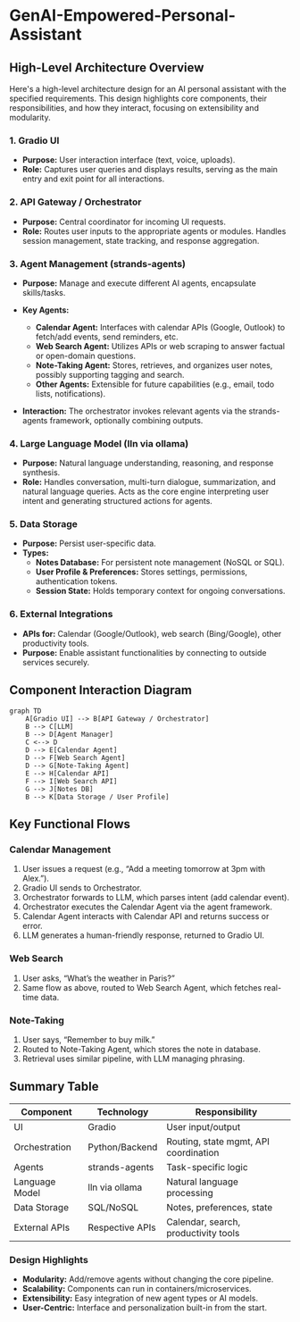 # GenAI-Empowered-Personal-Assistant

## High-Level Architecture Overview

Here's a high-level architecture design for an AI personal assistant with the specified requirements. This design highlights core components, their responsibilities, and how they interact, focusing on extensibility and modularity.

### 1. Gradio UI

- **Purpose:** User interaction interface (text, voice, uploads).
- **Role:** Captures user queries and displays results, serving as the main entry and exit point for all interactions.

### 2. API Gateway / Orchestrator

- **Purpose:** Central coordinator for incoming UI requests.
- **Role:** Routes user inputs to the appropriate agents or modules. Handles session management, state tracking, and response aggregation.

### 3. Agent Management (strands-agents)

- **Purpose:** Manage and execute different AI agents, encapsulate skills/tasks.
- **Key Agents:**
  - **Calendar Agent:** Interfaces with calendar APIs (Google, Outlook) to fetch/add events, send reminders, etc.
  - **Web Search Agent:** Utilizes APIs or web scraping to answer factual or open-domain questions.
  - **Note-Taking Agent:** Stores, retrieves, and organizes user notes, possibly supporting tagging and search.
  - **Other Agents:** Extensible for future capabilities (e.g., email, todo lists, notifications).

- **Interaction:** The orchestrator invokes relevant agents via the strands-agents framework, optionally combining outputs.

### 4. Large Language Model (lln via ollama)

- **Purpose:** Natural language understanding, reasoning, and response synthesis.
- **Role:** Handles conversation, multi-turn dialogue, summarization, and natural language queries. Acts as the core engine interpreting user intent and generating structured actions for agents.

### 5. Data Storage

- **Purpose:** Persist user-specific data.
- **Types:**
  - **Notes Database:** For persistent note management (NoSQL or SQL).
  - **User Profile & Preferences:** Stores settings, permissions, authentication tokens.
  - **Session State:** Holds temporary context for ongoing conversations.

### 6. External Integrations

- **APIs for:** Calendar (Google/Outlook), web search (Bing/Google), other productivity tools.
- **Purpose:** Enable assistant functionalities by connecting to outside services securely.

## Component Interaction Diagram

```mermaid
graph TD
    A[Gradio UI] --> B[API Gateway / Orchestrator]
    B --> C[LLM]
    B --> D[Agent Manager]
    C <--> D
    D --> E[Calendar Agent]
    D --> F[Web Search Agent]
    D --> G[Note-Taking Agent]
    E --> H[Calendar API]
    F --> I[Web Search API]
    G --> J[Notes DB]
    B --> K[Data Storage / User Profile]
```

## Key Functional Flows

### Calendar Management

1. User issues a request (e.g., “Add a meeting tomorrow at 3pm with Alex.”).
2. Gradio UI sends to Orchestrator.
3. Orchestrator forwards to LLM, which parses intent (add calendar event).
4. Orchestrator executes the Calendar Agent via the agent framework.
5. Calendar Agent interacts with Calendar API and returns success or error.
6. LLM generates a human-friendly response, returned to Gradio UI.

### Web Search

1. User asks, “What’s the weather in Paris?”
2. Same flow as above, routed to Web Search Agent, which fetches real-time data.

### Note-Taking

1. User says, “Remember to buy milk.”
2. Routed to Note-Taking Agent, which stores the note in database.
3. Retrieval uses similar pipeline, with LLM managing phrasing.

## Summary Table

| Component                | Technology         | Responsibility                        |
|--------------------------|-------------------|----------------------------------------|
| UI                       | Gradio            | User input/output                      |
| Orchestration            | Python/Backend    | Routing, state mgmt, API coordination  |
| Agents                   | strands-agents    | Task-specific logic                    |
| Language Model           | lln via ollama    | Natural language processing            |
| Data Storage             | SQL/NoSQL         | Notes, preferences, state              |
| External APIs            | Respective APIs   | Calendar, search, productivity tools   |

### Design Highlights

- **Modularity:** Add/remove agents without changing the core pipeline.
- **Scalability:** Components can run in containers/microservices.
- **Extensibility:** Easy integration of new agent types or AI models.
- **User-Centric:** Interface and personalization built-in from the start.
